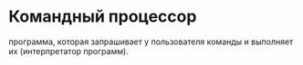 # Командный процессор

программа, которая запрашивает у пользователя команды и выполняет их (интерпретатор программ).
